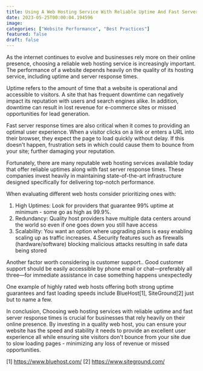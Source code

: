 ```yaml
---
title: Using A Web Hosting Service With Reliable Uptime And Fast Server Response Times.
date: 2023-05-25T00:00:04.194596
image: 
categories: ["Website Performance", "Best Practices"]
featured: false
draft: false
---
```

As the internet continues to evolve and businesses rely more on their online presence, choosing a reliable web hosting service is increasingly important. The performance of a website depends heavily on the quality of its hosting service, including uptime and server response times.

Uptime refers to the amount of time that a website is operational and accessible to visitors. A site that has frequent downtime can negatively impact its reputation with users and search engines alike. In addition, downtime can result in lost revenue for e-commerce sites or missed opportunities for lead generation.

Fast server response times are also critical when it comes to providing an optimal user experience. When a visitor clicks on a link or enters a URL into their browser, they expect the page to load quickly without delay. If this doesn't happen, frustration sets in which could cause them to bounce from your site; further damaging your reputation.

Fortunately, there are many reputable web hosting services available today that offer reliable uptimes along with fast server response times. These companies invest heavily in maintaining state-of-the-art infrastructure designed specifically for delivering top-notch performance.

When evaluating different web hosts consider prioritizing ones with:

1. High Uptimes: Look for providers that guarantee 99% uptime at minimum - some go as high as 99.9%. 
2. Redundancy: Quality host providers have multiple data centers around the world so even if one goes down you still have access
3. Scalability: You want an option where upgrading plans is easy enabling scaling up as traffic increases.
4.Security features such as firewalls (hardware/software) blocking malicious attacks resulting in safe data being stored

Another factor worth considering is customer support.. Good customer support should be easily accessible by phone email or chat—preferably all three—for immediate assistance in case something happens unexpectedly

One example of highly rated web hosts offering both strong uptime guarantees and fast loading speeds include BlueHost[1], SiteGround[2] just but to name a few.

In conclusion, Choosing web hosting services with reliable uptime and fast server response times is crucial for businesses that rely heavily on their online presence. By investing in a quality web host, you can ensure your website has the speed and stability it needs to provide an excellent user experience all while ensuring site visitors don't bounce from your site due to slow loading pages - minimizing any loss of revenue or missed opportunities.

[1] https://www.bluehost.com/
[2] https://www.siteground.com/